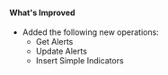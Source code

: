 #### What's Improved
- Added the following new operations:  
  - Get Alerts 
  - Update Alerts 
  - Insert Simple Indicators 